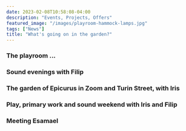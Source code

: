 ```yaml
---
date: 2023-02-08T10:58:08-04:00
description: "Events, Projects, Offers"
featured_image: "/images/playroom-hammock-lamps.jpg"
tags: ["News"]
title: "What's going on in the garden?"
---
```


### The playroom ...  

### Sound evenings with Filip  

### The garden of Epicurus in Zoom and Turin Street, with Iris  

### Play, primary work and sound weekend with Iris and Filip  

### Meeting Esamael  


